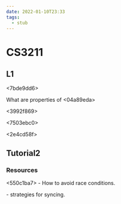 ```yaml
---
date: 2022-01-10T23:33
tags: 
  - stub
---
```


# CS3211

## L1

<7bde9dd6>

<a0b159b5>

<df1bd734>

<f07a968e>

What are properties of <04a89eda>

<3992f869>

<7503ebc0>

<2e4cd58f>

<d09431eb>

## Tutorial2

### Resources

<550c1ba7> - How to avoid race conditions.

<bdc55a1d> - strategies for syncing.
